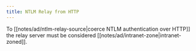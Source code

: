 ```yaml
---
title: NTLM Relay from HTTP
---
```


To [[notes/ad/ntlm-relay-source|coerce NTLM authentication over HTTP]] the relay server must be considered [[notes/ad/intranet-zone|intranet-zoned]].
